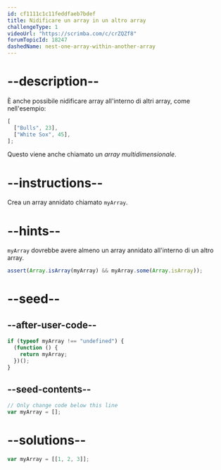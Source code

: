 ```yaml
---
id: cf1111c1c11feddfaeb7bdef
title: Nidificare un array in un altro array
challengeType: 1
videoUrl: "https://scrimba.com/c/crZQZf8"
forumTopicId: 18247
dashedName: nest-one-array-within-another-array
---
```


# --description--

È anche possibile nidificare array all'interno di altri array, come nell'esempio:

```js
[
  ["Bulls", 23],
  ["White Sox", 45],
];
```

Questo viene anche chiamato un <dfn>array multidimensionale</dfn>.

# --instructions--

Crea un array annidato chiamato `myArray`.

# --hints--

`myArray` dovrebbe avere almeno un array annidato all'interno di un altro array.

```js
assert(Array.isArray(myArray) && myArray.some(Array.isArray));
```

# --seed--

## --after-user-code--

```js
if (typeof myArray !== "undefined") {
  (function () {
    return myArray;
  })();
}
```

## --seed-contents--

```js
// Only change code below this line
var myArray = [];
```

# --solutions--

```js
var myArray = [[1, 2, 3]];
```
